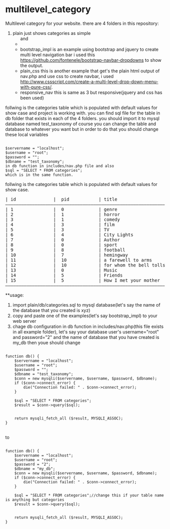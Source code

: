# multilevel_category

Multilevel category for your website.
there are 4 folders in this repository:
1. plain just shows categories as simple <ul> and <li>
2. bootstrap_impl is an example using bootstrap and jquery to create multi level navigation bar i used this https://github.com/fontenele/bootstrap-navbar-dropdowns to show the output. 
3. plain_css this is another example that get's the plain html output of nav.php and use css to create navbar,  i used http://www.cssscript.com/create-a-multi-level-drop-down-menu-with-pure-css/.
4. responsive_nav this is same as 3 but responsive(jquery and css has been used)


follwing is the categories table which is populated with default values for show case and project is working with.
you can find sql file for the table in db folder that exists in each of the 4 folders.
you should import it to mysql database named test_taxonomy of course
you can change the table and database to whatever you want but in order to do that 
you should change these local variables
<pre><code>
$servername = "localhost"; 
$username = "root"; 
$password = ""; 
$dbname = "test_taxonomy"; 
in db function in includes/nav.php file and also 
$sql = "SELECT * FROM categories";
which is in the same function.
</code></pre>
follwing is the categories table which is populated with default values for show case.
<pre>
| id              |  pid           | title            
——————————————————————————————————————————————————————————————
| 1               |  0             | genre                   |      
| 2               |  1             | horror                  |     
| 3               |  1             | comedy                  |     
| 4               |  3             | film                    |     
| 5               |  3             | TV                      |     
| 6               |  4             | City Lights             |
| 7               |  0             | Author                  |
| 8               |  0             | sport                   |
| 9               |  8             | football                |
| 10              |  7             | hemingway               |
| 11              |  10            | a farewell to arms      |
| 12              |  10            | for whom the bell tolls |
| 13              |  0             | Music                   |
| 14              |  5             | Friends                 |
| 15              |  5             | How I met your mother   |
——————————————————————————————————————————————————————————————
</pre>

**usage:
1. import plain/db/categories.sql to mysql database(let's say the name of the database that you created is xyz)
2. copy and paste one of the examples(let's say bootstrap_impl) to your web server
3. chage db configuration in db function in includes/nav.php(this file exists in all example folder), let's say your database user's username="root" and password="2" and the name of database that you have created is my_db then youe should change 
<pre>
<code>
function db() {
	$servername = "localhost";
	$username = "root"; 
	$password = "";
	$dbname = "test_taxonomy";
	$conn = new mysqli($servername, $username, $password, $dbname);
	if ($conn->connect_error) {
		die("Connection failed: " . $conn->connect_error);
	} 

	$sql = "SELECT * FROM categories";
	$result = $conn->query($sql);

	
	return mysqli_fetch_all ($result, MYSQLI_ASSOC);
}
</code>
</pre>
to
<pre>
<code>
function db() {
	$servername = "localhost";
	$username = "root"; 
	$password = "2";
	$dbname = "my_db";
	$conn = new mysqli($servername, $username, $password, $dbname);
	if ($conn->connect_error) {
		die("Connection failed: " . $conn->connect_error);
	} 

	$sql = "SELECT * FROM categories";//change this if your table name is anything but categories
	$result = $conn->query($sql);

	
	return mysqli_fetch_all ($result, MYSQLI_ASSOC);
}
</code>
</pre>


